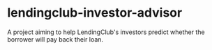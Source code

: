 # lendingclub-investor-advisor
A project aiming to help LendingClub's investors predict whether the borrower will pay back their loan.

